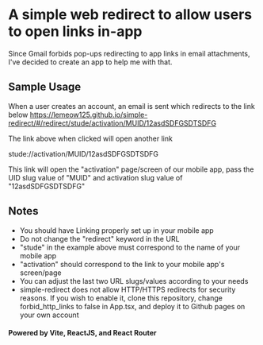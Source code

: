 # A simple web redirect to allow users to open links in-app

Since Gmail forbids pop-ups redirecting to app links in email attachments, I've decided to create an app to help me with that.

## Sample Usage

When a user creates an account, an email is sent which redirects to the link below
https://lemeow125.github.io/simple-redirect/#/redirect/stude/activation/MUID/12asdSDFGSDTSDFG

The link above when clicked will open another link

stude://activation/MUID/12asdSDFGSDTSDFG

This link will open the "activation" page/screen of our mobile app, pass the UID slug value of "MUID" and activation slug value of "12asdSDFGSDTSDFG"

## Notes

- You should have Linking properly set up in your mobile app
- Do not change the "redirect" keyword in the URL
- "stude" in the example above must correspond to the name of your mobile app
- "activation" should correspond to the link to your mobile app's screen/page
- You can adjust the last two URL slugs/values according to your needs
- simple-redirect does not allow HTTP/HTTPS redirects for security reasons. If you wish to enable it, clone this repository, change forbid_http_links to false in App.tsx, and deploy it to Github pages on your own account

#### Powered by Vite, ReactJS, and React Router
